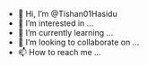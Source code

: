 - 👋 Hi, I’m @Tishan01Hasidu
- 👀 I’m interested in ...
- 🌱 I’m currently learning ...
- 💞️ I’m looking to collaborate on ...
- 📫 How to reach me ...

<!---
Tishan01Hasidu/Tishan01Hasidu is a ✨ special ✨ repository because its `README.md` (this file) appears on your GitHub profile.
You can click the Preview link to take a look at your changes.
--->
